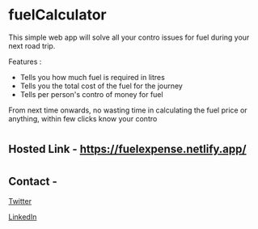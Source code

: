 # fuelCalculator
This simple web app will solve all your contro issues for fuel during your next road trip.

Features :
- Tells you how much fuel is required in litres
- Tells you the total cost of the fuel for the journey
- Tells per person's contro of money for fuel


From next time onwards, no wasting time in calculating the fuel price or anything, within few clicks know your contro

# 

## Hosted Link - https://fuelexpense.netlify.app/

#

## Contact -
[Twitter](https://twitter.com/_kpavan)

[LinkedIn](https://www.linkedin.com/in/kulkarni-pavan/)

